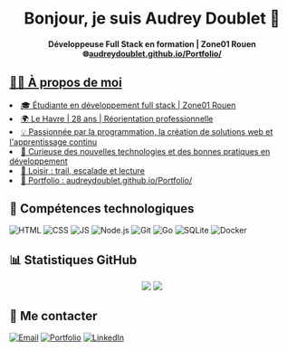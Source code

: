<h1 align="center">Bonjour, je suis Audrey Doublet 👋</h1>
<h4 align="center"> Développeuse Full Stack en formation | Zone01 Rouen <br>
🌐<a href="audreydoublet.github.io/Portfolio/">audreydoublet.github.io/Portfolio/</h4>
<h2 align="left">🧑‍💻 À propos de moi</h2>
<p align="left">
<li>🎓 Étudiante en développement full stack | Zone01 Rouen<br>
<li>🌍 Le Havre | 28 ans | Réorientation professionnelle<br>
<li>💡 Passionnée par la programmation, la création de solutions web et l'apprentissage continu<br>
<li>🚀 Curieuse des nouvelles technologies et des bonnes pratiques en développement <br>
<li>🎯 Loisir : trail, escalade et lecture<br>
<li>🔗 Portfolio : <a href="audreydoublet.github.io/Portfolio/">audreydoublet.github.io/Portfolio/</a>
</p>
<h2>🔧 Compétences technologiques</h2>
<img src="https://img.shields.io/badge/HTML-E34F26?style=for-the-badge&logo=html5&logoColor=white" alt="HTML">
<img src="https://img.shields.io/badge/CSS-1572B6?style=for-the-badge&logo=css3&logoColor=white" alt="CSS">
<img src="https://img.shields.io/badge/JavaScript-F7DF1E?style=for-the-badge&logo=javascript&logoColor=black" alt="JS">
<img src="https://img.shields.io/badge/Node.js-339933?style=for-the-badge&logo=node.js&logoColor=white" alt="Node.js">
<img src="https://img.shields.io/badge/Git-F05032?style=for-the-badge&logo=git&logoColor=white" alt="Git">
<img src="https://img.shields.io/badge/Go-00ADD8?style=for-the-badge&logo=go&logoColor=white" alt="Go">
<img src="https://img.shields.io/badge/SQLite-003B57?style=for-the-badge&logo=sqlite&logoColor=white" alt="SQLite">
<img src="https://img.shields.io/badge/Docker-2496ED?style=for-the-badge&logo=docker&logoColor=white" alt="Docker">

<h2>📊 Statistiques GitHub</h2>
<p align="center">
<img src="https://github-readme-stats.vercel.app/api/top-langs/?username=AudreyDoublet&layout=compact&theme=radical&cache_seconds=0" />
<img src="https://streak-stats.demolab.com?user=AudreyDoublet&theme=radical&cache_seconds=0" />
</p>
<h2>📩 Me contacter</h2>
  

[![Email](https://img.shields.io/badge/📩-audreydoublet.dev@gmail.com-FF6700?style=for-the-badge)](mailto:audreydoublet.dev@gmail.com)
[![Portfolio](https://img.shields.io/badge/🌐-audreydoublet.github.io/Portfolio/-004080?style=for-the-badge)](audreydoublet.github.io/Portfolio/)
[![LinkedIn](https://img.shields.io/badge/🔗-LinkedIn-00509E?style=for-the-badge)](https://www.linkedin.com/in/audrey-doublet-a3702836a/)
